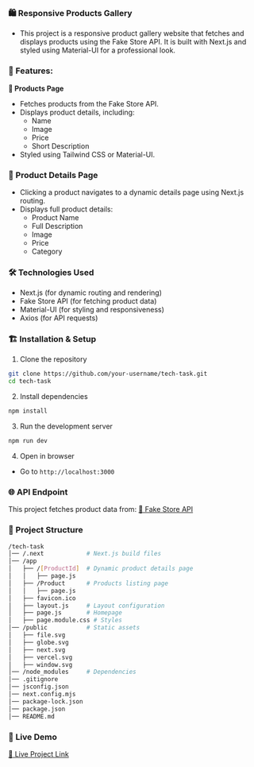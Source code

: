 ### 🛍️ Responsive Products Gallery
- This project is a responsive product gallery website that fetches and displays products using the Fake Store API. It is built with Next.js and styled using Material-UI for a professional look.

### 🚀 Features:
**🏬 Products Page**
   - Fetches products from the Fake Store API.
   - Displays product details, including:
     - Name
     - Image
     - Price
     - Short Description
   - Styled using Tailwind CSS or Material-UI.

### 📝 Product Details Page
- Clicking a product navigates to a dynamic details page using Next.js routing.
- Displays full product details:
   - Product Name
   - Full Description
   - Image
   - Price
   - Category

### 🛠️ Technologies Used
- Next.js (for dynamic routing and rendering)
- Fake Store API (for fetching product data)
- Material-UI (for styling and responsiveness)
- Axios (for API requests)

### 🏗️ Installation & Setup
1. Clone the repository
```bash
git clone https://github.com/your-username/tech-task.git
cd tech-task
```
2. Install dependencies
```bash
npm install
```
3. Run the development server
```bash
npm run dev
```
4. Open in browser
- Go to `http://localhost:3000`

### 🌐 API Endpoint
This project fetches product data from: [🔗 Fake Store API](https://fakestoreapi.com/products)

### 📁 Project Structure
```bash
/tech-task
│── /.next            # Next.js build files  
│── /app  
│   ├── /[ProductId]  # Dynamic product details page  
│   │   ├── page.js  
│   ├── /Product      # Products listing page  
│   │   ├── page.js  
│   ├── favicon.ico  
│   ├── layout.js     # Layout configuration  
│   ├── page.js       # Homepage  
│   ├── page.module.css # Styles  
│── /public           # Static assets  
│   ├── file.svg  
│   ├── globe.svg  
│   ├── next.svg  
│   ├── vercel.svg  
│   ├── window.svg  
│── /node_modules     # Dependencies  
│── .gitignore  
│── jsconfig.json  
│── next.config.mjs  
│── package-lock.json  
│── package.json  
│── README.md  
```

### 📌 Live Demo
[🔗 Live Project Link](https://elevate-task-roan.vercel.app/)
